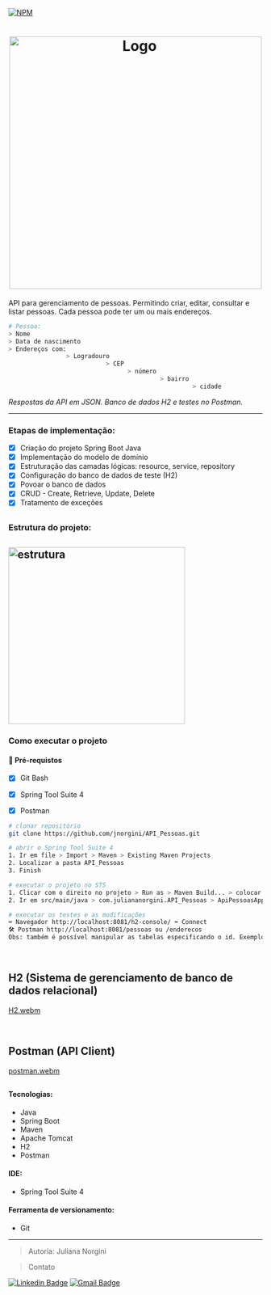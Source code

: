 [![NPM](https://img.shields.io/npm/l/react)](https://github.com/jnorgini/API_Pessoas/blob/main/licence)


<h1 align="center"><img src="https://camo.githubusercontent.com/22b5d863bed8a7451ea4411b20224278c76aaa5a6b780113a3c1250521ac522a/68747470733a2f2f6d69726f2e6d656469756d2e636f6d2f76322f726573697a653a6669743a3832382f666f726d61743a776562702f312a302d4879753033693937705648355443776c736341672e706e67" alt="Logo" width=500"/></a> <br /> </h1> 


API para gerenciamento de pessoas. Permitindo criar, editar, consultar e listar pessoas. Cada pessoa pode ter um ou mais endereços.

```bash
# Pessoa:
> Nome
> Data de nascimento
> Endereços com: 
                > Logradouro 
                           > CEP
                                 > número 
                                          > bairro 
                                                   > cidade
```

_Respostas da API em JSON. Banco de dados H2 e testes no Postman._ 


---


### Etapas de implementação:
- [x] Criação do projeto Spring Boot Java
- [x] Implementação do modelo de domínio
- [x] Estruturação das camadas lógicas: resource, service, repository
- [x] Configuração do banco de dados de teste (H2)
- [x] Povoar o banco de dados
- [x] CRUD - Create, Retrieve, Update, Delete
- [x] Tratamento de exceções

<h2></h2>

<h3>Estrutura do projeto:</h3>
<h2 align="left"><img src="https://user-images.githubusercontent.com/114461353/215490251-f530965d-9c89-45f3-8e3b-53261007ce68.png" alt="estrutura" width=350"/></a> <br /></h2>

<h3>Como executar o projeto</h3>

#### 🛑 Pré-requistos

- [x] Git Bash
- [x] Spring Tool Suite 4
- [x] Postman


```bash
# clonar repositório
git clone https://github.com/jnorgini/API_Pessoas.git

# abrir o Spring Tool Suite 4
1. Ir em file > Import > Maven > Existing Maven Projects
2. Localizar a pasta API_Pessoas
3. Finish

# executar o projeto no STS
1. Clicar com o direito no projeto > Run as > Maven Build... > colocar no campo Goals: clean package > Run
2. Ir em src/main/java > com.juliananorgini.API_Pessoas > ApiPessoasApplication.java > Run As > Spring Boot App

# executar os testes e as modificações
⌨️ Navegador http://localhost:8081/h2-console/ ➡️ Connect 
🛠️ Postman http://localhost:8081/pessoas ou /enderecos
Obs: também é possível manipular as tabelas especificando o id. Exemplo: /pessoas/5
```
<br />

## H2 (Sistema de gerenciamento de banco de dados relacional)
[H2.webm](https://user-images.githubusercontent.com/114461353/215255500-d67c09fe-e532-47d5-9335-47100881e995.webm)

<br />

## Postman (API Client)
[postman.webm](https://user-images.githubusercontent.com/114461353/215025264-87708ec0-2fcf-469c-b306-1818e561e991.webm)

<h2></h2>

#### Tecnologias:

- Java
- Spring Boot
- Maven
- Apache Tomcat
- H2
- Postman


#### IDE:

- Spring Tool Suite 4

#### Ferramenta de versionamento:

- Git

---

>Autoria: Juliana Norgini

>Contato
 
 [![Linkedin Badge](https://img.shields.io/badge/-LinkedIn-6633cc?style=flat-square&logo=Linkedin&logoColor=white&link=https://www.linkedin.com/in/juliana-norgini)](https://www.linkedin.com/in/juliana-norgini)
[![Gmail Badge](https://img.shields.io/badge/-jnorgini@gmail.com-6633cc?style=flat-square&logo=Gmail&logoColor=white&link=mailto:jnorgini@gmail.com)](mailto:jnorgini@gmail.com)
